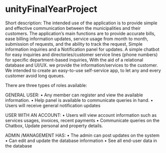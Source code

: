 # unityFinalYearProject

Short description: 
The intended use of the application is to provide simple and effective communication between the municipalities and their customers. The application’s main functions are to provide accurate bills, ease billing information updates, service usage from month to month, submission of requests, and the ability to track the request, Simple information inquiries and a Notification panel for updates. A simple chatbot for easy inquiries and directories/customer service lines (phone numbers) for specific department-based inquiries, With the aid of a relational database and UI/UX. we provide the information/services to the customer.  We intended to create an easy-to-use self-service app, to let any and every customer avoid long queues.

There are three types of roles available: 

GENERAL USER:
•	Any member can register and view the available information.
•	Help panel is available to communicate queries in hand.
•	Users will receive general notification updates 

USER WITH AN ACCOUNT:
•	Users will view account information such as services usages, invoices, recent payments 
•	Communicate queries on the Chatbox, Update personal and property details. 

ADMIN /MANAGEMENT HAS:
•	The admin can post updates on the system 
•	Can edit and update the database information 
•	See all end-user data in the database
